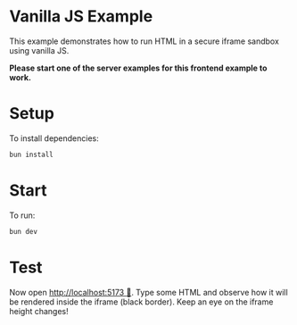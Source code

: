# Vanilla JS Example

This example demonstrates how to run HTML in a secure iframe sandbox using vanilla JS.

**Please start one of the server examples for this frontend example to work.**

# Setup

To install dependencies:

```bash
bun install
```

# Start

To run:

```bash
bun dev
```

# Test

Now open [http://localhost:5173 🔗](http://localhost:4042). Type some HTML and observe how it
will be rendered inside the iframe (black border). Keep an eye on the iframe
height changes!
